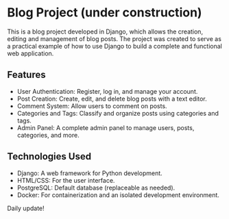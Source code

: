 # Blog Project (under construction)

This is a blog project developed in Django, which allows the creation, editing and management of blog posts. The project was created to serve as a practical example of how to use Django to build a complete and functional web application.

## Features

- User Authentication: Register, log in, and manage your account.
- Post Creation: Create, edit, and delete blog posts with a text editor.
- Comment System: Allow users to comment on posts.
- Categories and Tags: Classify and organize posts using categories and tags.
- Admin Panel: A complete admin panel to manage users, posts, categories, and more.

## Technologies Used

- Django: A web framework for Python development.
- HTML/CSS: For the user interface.
- PostgreSQL: Default database (replaceable as needed).
- Docker: For containerization and an isolated development environment.

Daily update!